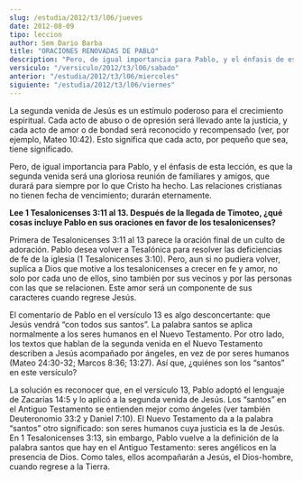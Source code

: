 ```yaml
---
slug: /estudia/2012/t3/l06/jueves
date: 2012-08-09
tipo: leccion
author: Sem Dario Barba
title: "ORACIONES RENOVADAS DE PABLO"
description: "Pero, de igual importancia para Pablo, y el énfasis de esta lección, es que la  segunda venida será una gloriosa reunión de familiares y amigos, que durará  para siempre por lo que Cristo ha hecho. Las relaciones cristianas no tienen  fecha de vencimiento; durarán eternamente."
versiculo: "/versiculo/2012/t3/l06/sabado"
anterior: "/estudia/2012/t3/l06/miercoles"
siguiente: "/estudia/2012/t3/l06/viernes"
---
```


La segunda venida de Jesús es un estímulo poderoso para el crecimiento espiritual. Cada acto de abuso o de opresión será llevado ante la justicia, y cada acto de amor o de bondad será reconocido y recompensado (ver, por ejemplo, Mateo 10:42). Esto significa que cada acto, por pequeño que sea, tiene significado.

Pero, de igual importancia para Pablo, y el énfasis de esta lección, es que la segunda venida será una gloriosa reunión de familiares y amigos, que durará para siempre por lo que Cristo ha hecho. Las relaciones cristianas no tienen fecha de vencimiento; durarán eternamente.

**Lee 1 Tesalonicenses 3:11 al 13. Después de la llegada de Timoteo, ¿qué cosas incluye Pablo en sus oraciones en favor de los tesalonicenses?**

Primera de Tesalonicenses 3:11 al 13 parece la oración final de un culto de adoración. Pablo desea volver a Tesalónica para resolver las deficiencias de fe de la iglesia (1 Tesalonicenses 3:10). Pero, aun si no pudiera volver, suplica a Dios que motive a los tesalonicenses a crecer en fe y amor, no solo por cada uno de ellos, sino también por sus vecinos y por las personas con las que se relacionen. Este amor será un componente de sus caracteres cuando regrese Jesús.

El comentario de Pablo en el versículo 13 es algo desconcertante: que Jesús vendrá “con todos sus santos”. La palabra santos se aplica normalmente a los seres humanos en el Nuevo Testamento. Por otro lado, los textos que hablan de la segunda venida en el Nuevo Testamento describen a Jesús acompañado por ángeles, en vez de por seres humanos (Mateo 24:30-32; Marcos 8:36; 13:27). Así que, ¿quiénes son los “santos” en este versículo?

La solución es reconocer que, en el versículo 13, Pablo adoptó el lenguaje de Zacarías 14:5 y lo aplicó a la segunda venida de Jesús. Los “santos” en el Antiguo Testamento se entienden mejor como ángeles (ver también Deuteronomio 33:2 y Daniel 7:10). El Nuevo Testamento da a la palabra “santos” otro significado: son seres humanos cuya justicia es la de Jesús. En 1 Tesalonicenses 3:13, sin embargo, Pablo vuelve a la definición de la palabra santos que hay en el Antiguo Testamento: seres angélicos en la presencia de Dios. Como tales, ellos acompañarán a Jesús, el Dios-hombre, cuando regrese a la Tierra.
